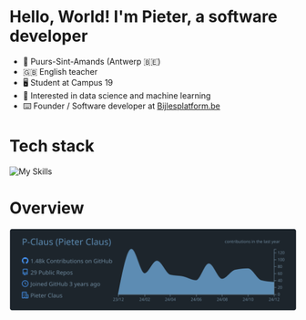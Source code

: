 # Hello, World! I'm Pieter, a software developer
* 📍 Puurs-Sint-Amands (Antwerp 🇧🇪)
* 🇬🇧 English teacher
* 🖥️ Student at Campus 19
* 🤖 Interested in data science and machine learning
* ⌨️ Founder / Software developer at <a href="https://www.bijlesplatform.be/">Bijlesplatform.be</a>


# Tech stack
![My Skills](https://skillicons.dev/icons?i=bash,js,arch,cpp,html,docker,css,bootstrap,c,figma,git,github,linux,mongodb,neovim,nextjs,nginx,nodejs,npm,react,styledcomponents,ubuntu,vim,vite,wordpress,)


# Overview

![](https://raw.githubusercontent.com/P-Claus/profile-stats/master/profile-summary-card-output/city_lights/0-profile-details.svg)


